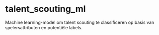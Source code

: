 # talent_scouting_ml
Machine learning-model om talent scouting te classificeren op basis van spelersattributen en potentiële labels.
